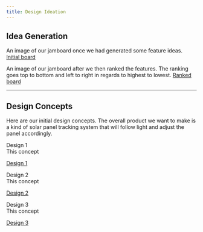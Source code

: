 ```yaml
---
title: Design Ideation
---
```


## Idea Generation <br />
An image of our jamboard once we had generated some feature ideas.
[Initial board](images/DIJam1.jpg)

An image of our jamboard after we then ranked the features. The ranking goes top to bottom and left to right in regards to highest to lowest.
[Ranked board](images/DIJam2.jpg)

---

## Design Concepts <br />
Here are our initial design concepts. The overall product we want to make is a kind of solar panel tracking system that will follow light and adjust the panel accordingly.

Design 1 <br />
This concept

[Design 1](images/Design1.png)


Design 2 <br />
This concept

[Design 2](images/Design2.png)


Design 3 <br />
This concept

[Design 3](images/Design3.png)

